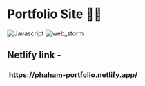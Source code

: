 # Portfolio Site 👨‍💻

![Javascript](https://img.shields.io/badge/js-ES--6-red)
![web_storm](https://img.shields.io/badge/webstorm-v2021.3.3-orange)

## Netlify link -
### &nbsp;https://phaham-portfolio.netlify.app/
